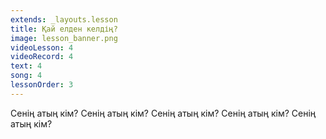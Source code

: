 ```yaml
---
extends: _layouts.lesson
title: Қай елден келдің?
image: lesson_banner.png
videoLesson: 4
videoRecord: 4
text: 4
song: 4
lessonOrder: 3
---
```


Сенің атың кім?
Сенің атың кім?
Сенің атың кім?
Сенің атың кім?
Сенің атың кім?
